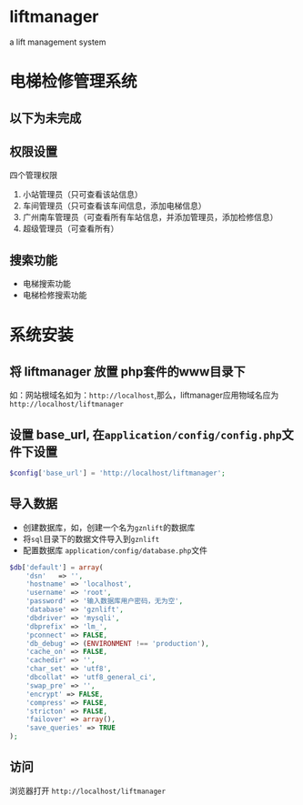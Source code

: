 # liftmanager
a lift management system


# 电梯检修管理系统

以下为未完成
----------------------------------

## 权限设置
四个管理权限
1. 小站管理员（只可查看该站信息）
2. 车间管理员（只可查看该车间信息，添加电梯信息）
3. 广州南车管理员（可查看所有车站信息，并添加管理员，添加检修信息）
4. 超级管理员（可查看所有）

## 搜索功能
* 电梯搜索功能
* 电梯检修搜索功能



# 系统安装

## 将 liftmanager 放置 php套件的www目录下

如：网站根域名如为：`http://localhost`,那么，liftmanager应用物域名应为 `http://localhost/liftmanager`


## 设置 base_url, 在`application/config/config.php`文件下设置
```php
$config['base_url'] = 'http://localhost/liftmanager';
```

## 导入数据
* 创建数据库，如，创建一个名为`gznlift`的数据库
* 将`sql`目录下的数据文件导入到`gznlift`
* 配置数据库 `application/config/database.php`文件
```php
$db['default'] = array(
	'dsn'	=> '',
	'hostname' => 'localhost',
	'username' => 'root',
	'password' => '输入数据库用户密码，无为空',
	'database' => 'gznlift',
	'dbdriver' => 'mysqli',
	'dbprefix' => 'lm_',
	'pconnect' => FALSE,
	'db_debug' => (ENVIRONMENT !== 'production'),
	'cache_on' => FALSE,
	'cachedir' => '',
	'char_set' => 'utf8',
	'dbcollat' => 'utf8_general_ci',
	'swap_pre' => '',
	'encrypt' => FALSE,
	'compress' => FALSE,
	'stricton' => FALSE,
	'failover' => array(),
	'save_queries' => TRUE
);
```

## 访问
浏览器打开 `http://localhost/liftmanager`



